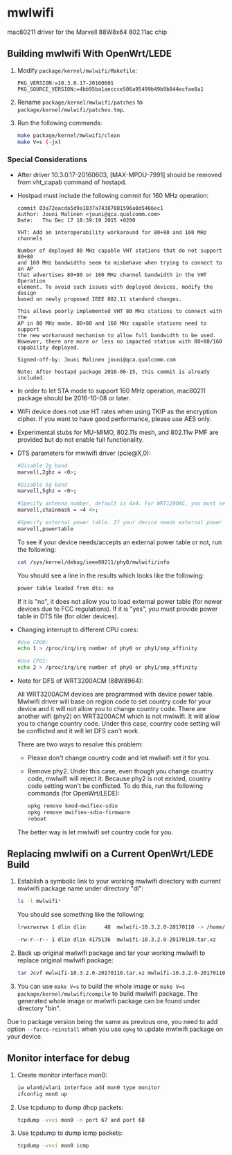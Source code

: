# mwlwifi
mac80211 driver for the Marvell 88W8x64 802.11ac chip

## Building mwlwifi With OpenWrt/LEDE
1. Modify `package/kernel/mwlwifi/Makefile`:
    ```
    PKG_VERSION:=10.3.0.17-20160601
    PKG_SOURCE_VERSION:=4bb95ba1aeccce506a95499b49b9b844ecfae8a1
    ```

2. Rename `package/kernel/mwlwifi/patches` to `package/kernel/mwlwifi/patches.tmp`.
3. Run the following commands:
    ```sh
    make package/kernel/mwlwifi/clean
    make V=s (-jx)
    ```

### Special Considerations
* After driver 10.3.0.17-20160603, [MAX-MPDU-7991] should be removed from vht_capab command of hostapd.

* Hostpad must include the following commit for 160 MHz operation:
    ```
    commit 03a72eacda5d9a1837a74387081596a0d5466ec1
    Author: Jouni Malinen <jouni@qca.qualcomm.com>
    Date:   Thu Dec 17 18:39:19 2015 +0200
    
    VHT: Add an interoperability workaround for 80+80 and 160 MHz channels

    Number of deployed 80 MHz capable VHT stations that do not support 80+80
    and 160 MHz bandwidths seem to misbehave when trying to connect to an AP
    that advertises 80+80 or 160 MHz channel bandwidth in the VHT Operation
    element. To avoid such issues with deployed devices, modify the design
    based on newly proposed IEEE 802.11 standard changes.

    This allows poorly implemented VHT 80 MHz stations to connect with the
    AP in 80 MHz mode. 80+80 and 160 MHz capable stations need to support
    the new workaround mechanism to allow full bandwidth to be used.
    However, there are more or less no impacted station with 80+80/160
    capability deployed.

    Signed-off-by: Jouni Malinen jouni@qca.qualcomm.com

    Note: After hostapd package 2016-06-15, this commit is already included.
    ```

* In order to let STA mode to support 160 MHz operation, mac80211 package should be 2016-10-08 or later.

* WiFi device does not use HT rates when using TKIP as the encryption cipher. If you want to have good performance, please use AES only.

* Experimental stubs for MU-MIMO, 802.11s mesh, and 802.11w PMF are provided but do not enable full functionality.

* DTS parameters for mwlwifi driver (pcie@X,0):
    ```sh
    #Disable 2g band
    marvell,2ghz = <0>;

    #Disable 5g band
    marvell,5ghz = <0>;
    
    #Specify antenna number, default is 4x4. For WRT1200AC, you must set these values to 2x2.
    marvell,chainmask = <4 4>;
    
    #Specify external power table. If your device needs external power table, you must provide the power table via this parameter, otherwise the Tx power will be pretty low.
    marvell,powertable
    ```

    To see if your device needs/accepts an external power table or not, run the following:
    ```sh
    cat /sys/kernel/debug/ieee80211/phy0/mwlwifi/info
    ```
    
    You should see a line in the results which looks like the following:
    ```sh
    power table loaded from dts: no
    ```

    If it is "no", it does not allow you to load external power table (for newer devices due to FCC regulations). If it is "yes", you must provide power table in DTS file (for older devices).

* Changing interrupt to different CPU cores:
    ```sh
    #Use CPU0:
    echo 1 > /proc/irq/irq number of phy0 or phy1/smp_affinity

    #Use CPU1:
    echo 2 > /proc/irq/irq number of phy0 or phy1/smp_affinity
    ```

* Note for DFS of WRT3200ACM (88W8964):

    All WRT3200ACM devices are programmed with device power table. Mwlwifi driver will base on region code to set country code for your device and it will not allow you to change country code. There are another wifi (phy2) on WRT3200ACM which is not mwlwifi. It will allow you to change country code. Under this case, country code setting will be conflicted and it will let DFS can't work.

    There are two ways to resolve this problem:
    * Please don't change country code and let mwlwifi set it for you.
    * Remove phy2. Under this case, even though you change country code, mwlwifi will reject it. Because phy2 is not existed, country code setting won't be conflicted. To do this, run the following commands (for OpenWrt/LEDE):
    
        ```sh
        opkg remove kmod-mwifiex-sdio
        opkg remove mwifiex-sdio-firmware
        reboot
        ```

    The better way is let mwlwifi set country code for you.

## Replacing mwlwifi on a Current OpenWrt/LEDE Build

1. Establish a symbolic link to your working mwlwifi directory with current mwlwifi package name under directory "dl":
    ```sh
    ls -l mwlwifi*
    ```

    You should see something like the following:
    ```sh
    lrwxrwxrwx 1 dlin dlin      48  mwlwifi-10.3.2.0-20170110 -> /home/dlin/home2/projects/github/mwlwifi

    -rw-r--r-- 1 dlin dlin 4175136  mwlwifi-10.3.2.0-20170110.tar.xz
    ```

2. Back up original mwlwifi package and tar your working mwlwifi to replace original mwlwifi package:

    ```sh
    tar Jcvf mwlwifi-10.3.2.0-20170110.tar.xz mwlwifi-10.3.2.0-20170110/.
    ```

3. You can use `make V=s` to build the whole image or `make V=s package/kernel/mwlwifi/compile` to build mwlwifi package. The generated whole image or mwlwifi package can be found under directory "bin".

Due to package version being the same as previous one, you need to add option `--force-reinstall` when you use `opkg` to update mwlwifi package on your device.

## Monitor interface for debug

1. Create monitor interface mon0:
    ```sh
    iw wlan0/wlan1 interface add mon0 type monitor
    ifconfig mon0 up
    ```

2. Use tcpdump to dump dhcp packets:
    ```sh
    tcpdump -vvvi mon0 -n port 67 and port 68
    ```

3. Use tcpdump to dump icmp packets:
    ```sh
    tcpdump -vvvi mon0 icmp
    ```
